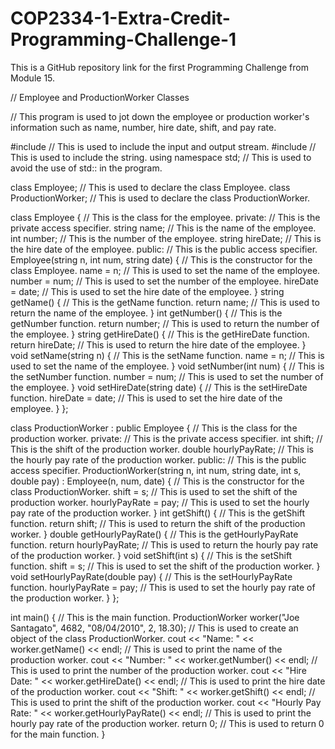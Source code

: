 # COP2334-1-Extra-Credit-Programming-Challenge-1
This is a GitHub repository link for the first Programming Challenge from Module 15.

// Employee and ProductionWorker Classes

// This program is used to jot down the employee or production worker's information such as name, number, hire date, shift, and pay rate.

#include <iostream> // This is used to include the input and output stream.
#include <string> // This is used to include the string.
using namespace std; // This is used to avoid the use of std:: in the program.

class Employee; // This is used to declare the class Employee.
class ProductionWorker; // This is used to declare the class ProductionWorker.

class Employee { // This is the class for the employee.
private: // This is the private access specifier.
  string name; // This is the name of the employee.
  int number; // This is the number of the employee.
  string hireDate; // This is the hire date of the employee.
public: // This is the public access specifier.
  Employee(string n, int num, string date) { // This is the constructor for the class Employee.
    name = n; // This is used to set the name of the employee.
    number = num; // This is used to set the number of the employee.
    hireDate = date; // This is used to set the hire date of the employee.
  }
  string getName() { // This is the getName function.
    return name; // This is used to return the name of the employee.
  }
  int getNumber() { // This is the getNumber function.
    return number; // This is used to return the number of the employee.
  }
  string getHireDate() { // This is the getHireDate function.
    return hireDate; // This is used to return the hire date of the employee.
  }
  void setName(string n) { // This is the setName function.
    name = n; // This is used to set the name of the employee.
  }
  void setNumber(int num) { // This is the setNumber function.
    number = num; // This is used to set the number of the employee.
  }
  void setHireDate(string date) { // This is the setHireDate function.
    hireDate = date; // This is used to set the hire date of the employee.
  }
}; 

class ProductionWorker : public Employee { // This is the class for the production worker.
private: // This is the private access specifier.
  int shift; // This is the shift of the production worker.
  double hourlyPayRate; // This is the hourly pay rate of the production worker.
public: // This is the public access specifier.
  ProductionWorker(string n, int num, string date, int s, double pay) : Employee(n, num, date) { // This is the constructor for the class ProductionWorker.
    shift = s; // This is used to set the shift of the production worker.
    hourlyPayRate = pay; // This is used to set the hourly pay rate of the production worker.
  }
  int getShift() { // This is the getShift function.
    return shift; // This is used to return the shift of the production worker.
  }
  double getHourlyPayRate() { // This is the getHourlyPayRate function.
    return hourlyPayRate; // This is used to return the hourly pay rate of the production worker.
  }
  void setShift(int s) { // This is the setShift function.
    shift = s; // This is used to set the shift of the production worker.
  }
  void setHourlyPayRate(double pay) { // This is the setHourlyPayRate function.
    hourlyPayRate = pay; // This is used to set the hourly pay rate of the production worker.
  }
};

int main() { // This is the main function.
  ProductionWorker worker("Joe Santagato", 4682, "08/04/2010", 2, 18.30); // This is used to create an object of the class ProductionWorker.
  cout << "Name: " << worker.getName() << endl; // This is used to print the name of the production worker.
  cout << "Number: " << worker.getNumber() << endl; // This is used to print the number of the production worker.
  cout << "Hire Date: " << worker.getHireDate() << endl; // This is used to print the hire date of the production worker.
  cout << "Shift: " << worker.getShift() << endl; // This is used to print the shift of the production worker.
  cout << "Hourly Pay Rate: " << worker.getHourlyPayRate() << endl; // This is used to print the hourly pay rate of the production worker.
  return 0; // This is used to return 0 for the main function.
}
